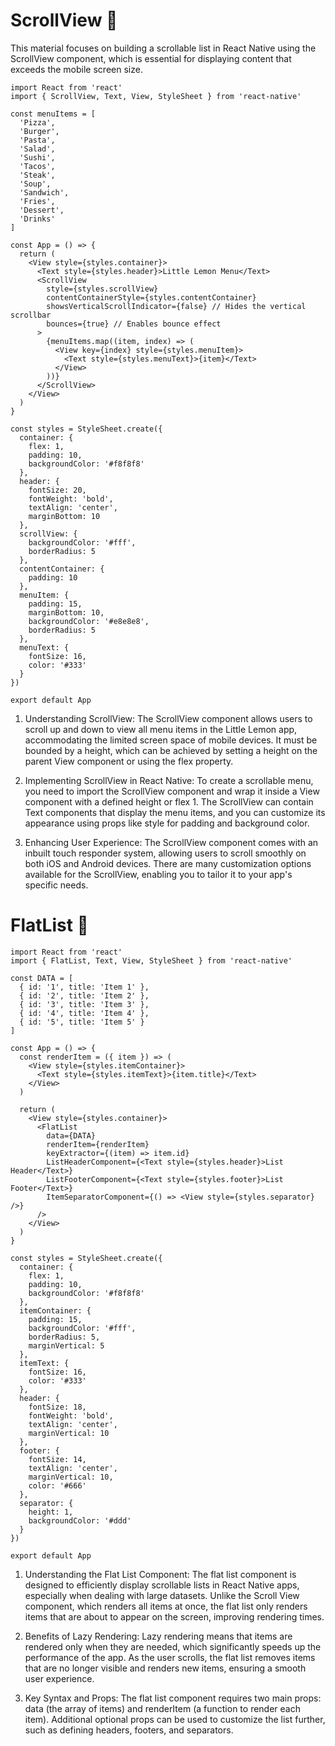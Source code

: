 # ScrollView 👋

This material focuses on building a scrollable list in React Native using the ScrollView component, which is essential for displaying content that exceeds the mobile screen size.

```tsx
import React from 'react'
import { ScrollView, Text, View, StyleSheet } from 'react-native'

const menuItems = [
  'Pizza',
  'Burger',
  'Pasta',
  'Salad',
  'Sushi',
  'Tacos',
  'Steak',
  'Soup',
  'Sandwich',
  'Fries',
  'Dessert',
  'Drinks'
]

const App = () => {
  return (
    <View style={styles.container}>
      <Text style={styles.header}>Little Lemon Menu</Text>
      <ScrollView
        style={styles.scrollView}
        contentContainerStyle={styles.contentContainer}
        showsVerticalScrollIndicator={false} // Hides the vertical scrollbar
        bounces={true} // Enables bounce effect
      >
        {menuItems.map((item, index) => (
          <View key={index} style={styles.menuItem}>
            <Text style={styles.menuText}>{item}</Text>
          </View>
        ))}
      </ScrollView>
    </View>
  )
}

const styles = StyleSheet.create({
  container: {
    flex: 1,
    padding: 10,
    backgroundColor: '#f8f8f8'
  },
  header: {
    fontSize: 20,
    fontWeight: 'bold',
    textAlign: 'center',
    marginBottom: 10
  },
  scrollView: {
    backgroundColor: '#fff',
    borderRadius: 5
  },
  contentContainer: {
    padding: 10
  },
  menuItem: {
    padding: 15,
    marginBottom: 10,
    backgroundColor: '#e8e8e8',
    borderRadius: 5
  },
  menuText: {
    fontSize: 16,
    color: '#333'
  }
})

export default App
```

1. Understanding ScrollView: The ScrollView component allows users to scroll up and down to view all menu items in the Little Lemon app, accommodating the limited screen space of mobile devices.
   It must be bounded by a height, which can be achieved by setting a height on the parent View component or using the flex property.

2. Implementing ScrollView in React Native: To create a scrollable menu, you need to import the ScrollView component and wrap it inside a View component with a defined height or flex 1. The ScrollView can contain Text components that display the menu items, and you can customize its appearance using props like style for padding and background color.

3. Enhancing User Experience: The ScrollView component comes with an inbuilt touch responder system, allowing users to scroll smoothly on both iOS and Android devices. There are many customization options available for the ScrollView, enabling you to tailor it to your app's specific needs.

# FlatList 👋

```tsx
import React from 'react'
import { FlatList, Text, View, StyleSheet } from 'react-native'

const DATA = [
  { id: '1', title: 'Item 1' },
  { id: '2', title: 'Item 2' },
  { id: '3', title: 'Item 3' },
  { id: '4', title: 'Item 4' },
  { id: '5', title: 'Item 5' }
]

const App = () => {
  const renderItem = ({ item }) => (
    <View style={styles.itemContainer}>
      <Text style={styles.itemText}>{item.title}</Text>
    </View>
  )

  return (
    <View style={styles.container}>
      <FlatList
        data={DATA}
        renderItem={renderItem}
        keyExtractor={(item) => item.id}
        ListHeaderComponent={<Text style={styles.header}>List Header</Text>}
        ListFooterComponent={<Text style={styles.footer}>List Footer</Text>}
        ItemSeparatorComponent={() => <View style={styles.separator} />}
      />
    </View>
  )
}

const styles = StyleSheet.create({
  container: {
    flex: 1,
    padding: 10,
    backgroundColor: '#f8f8f8'
  },
  itemContainer: {
    padding: 15,
    backgroundColor: '#fff',
    borderRadius: 5,
    marginVertical: 5
  },
  itemText: {
    fontSize: 16,
    color: '#333'
  },
  header: {
    fontSize: 18,
    fontWeight: 'bold',
    textAlign: 'center',
    marginVertical: 10
  },
  footer: {
    fontSize: 14,
    textAlign: 'center',
    marginVertical: 10,
    color: '#666'
  },
  separator: {
    height: 1,
    backgroundColor: '#ddd'
  }
})

export default App
```

1. Understanding the Flat List Component: The flat list component is designed to efficiently display scrollable lists in React Native apps, especially when dealing with large datasets. Unlike the Scroll View component, which renders all items at once, the flat list only renders items that are about to appear on the screen, improving rendering times.

2. Benefits of Lazy Rendering: Lazy rendering means that items are rendered only when they are needed, which significantly speeds up the performance of the app. As the user scrolls, the flat list removes items that are no longer visible and renders new items, ensuring a smooth user experience.

3. Key Syntax and Props: The flat list component requires two main props: data (the array of items) and renderItem (a function to render each item). Additional optional props can be used to customize the list further, such as defining headers, footers, and separators.
